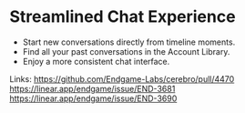 # Streamlined Chat Experience

*   Start new conversations directly from timeline moments.
*   Find all your past conversations in the Account Library.
*   Enjoy a more consistent chat interface.

Links:
https://github.com/Endgame-Labs/cerebro/pull/4470
https://linear.app/endgame/issue/END-3681
https://linear.app/endgame/issue/END-3690
